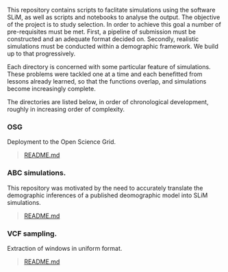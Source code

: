 
This repository contains scripts to faclitate simulations using the software SLiM, as well as scripts and notebooks to analyse the output. The objective of the project is to study selection. In order to achieve this goal a number of pre-requisites must be met. First, a pipeline of submission must be constructed and an adequate format decided on. Secondly, realistic simulations must be conducted within a demographic framework. We build up to that progressively. 

Each directory is concerned with some particular feature of simulations. These problems were tackled one at a time and each benefitted from lessons already learned, so that the functions overlap, and simulations become increasingly complete.

The directories are listed below, in order of chronological development, roughly in increasing order of complexity.

### OSG

Deployment to the Open Science Grid.

> [README.md](OSG/)

### ABC simulations.
This repository was motivated by the need to accurately translate the demographic inferences of a published deomographic model into SLiM simulations.

> [README.md](/Bash)


### VCF sampling.

Extraction of windows in uniform format.

> [README.md](VCF_sample/)

